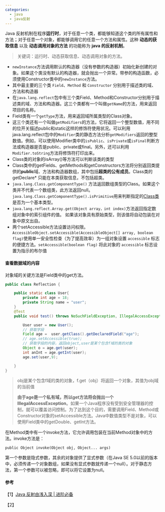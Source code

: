 ```yaml
---
categories:
  - java
  - java反射
---
```

Java 反射机制在程序**运行时**，对于任意一个类，都能够知道这个类的所有属性和方法；对于任意一个对象，都能够调用它的任意一个方法和属性。这种 **动态的获取信息** 以及 **动态调用对象的方法** 的功能称为 **java 的反射机制**。

> 关键词：运行时、动态获取信息、动态调用对象的方法。



* `newInstance`方法调用默认的构造器（没有参数的构造器）初始化新创建的对象。如果这个类没有默认的构造器，就会抛出一个异常。带参的构造函数，必须使用Constructor类中的`newInstance`方法。
* 其中最主要的三个类 `Field`、`Method` 和 `Constructor` 分别用于描述类的域、方法和构造器
* 在`java.lang.reflect`包中有三个类Field、Method和Constructor分别用于描述类的域、方法和构造器。这三个类都有一个叫做`getName`的方法，用来返回项目的名称。
* Field类有一个`getType`方法，用来返回域所属类型的Class对象。
* 这三个类还有一个叫做`getModifiers`的方法，它将返回一个整型数值，用不同的位开关描述public和static这样的修饰符使用状况。可以利用java.lang.reflect包中的`Modifier`类的静态方法分析`getModifiers`返回的整型数值。例如，可以使用Modifier类中的`isPublic`、`isPrivate`或`isFinal`判断方法或构造器是否是public、private或final。另外，还可以利用`Modifier.toString`方法将修饰符打印出来。
* Class类的对象的isArray()等方法可以判断该类的类型
* Class类中的getFields、getMethods和getConstructors方法将分别返回类提供的**public**域、方法和构造器数组，其中包括**超类的公有成员**。Class类的getDeclare* 只能在本类获取信息，不包括超类。
* `java.lang.Class.getComponentType()` 方法返回数组类型的Class。如果这个类并不代表一个数组类，此方法返回null。`java.lang.Class.getComponentType().isPrimitive`用来判断指定的[Class类](https://www.baidu.com/s?wd=Class类&tn=SE_PcZhidaonwhc_ngpagmjz&rsv_dl=gh_pc_zhidao)是否为一个基本类型。
* `java.lang.reflect.Array.get(Object array，int index)`方法返回指定数组对象中的索引组件的值。 如果该对象具有原始类型，则该值将自动包装在对象中原文出自。
* 两个setAccessible方法设置访问权限。`AccessibleObject.setAccessible(AccessibleObject[] array, boolean flag)`使用单一安全性检查（为了提高效率）为一组对象设置 `accessible` 标志的便捷方法。`setAccessible(boolean flag)`   将此对象的 `accessible` 标志设置为指示的布尔值

#### 查看数据域的内容

对象域的关键方法是Field类中的get方法。

```java
public class Reflection {

    public static class User{
        private int age = 18;
        private String name = "user";
    }
    @Test
    public void test() throws NoSuchFieldException, IllegalAccessException {

        User user = new User();
        // 获取字段
        Field age =  user.getClass().getDeclaredField("age");
        // age.setAccessible(true);
        // 获取字段的内容，返回object,user是某个包含f域的类的对象
        Object o = age.get(user);
        int anInt = age.getInt(user);
        age.set(user,9);

    }
}
```

> obj是某个包含f域的类的对象，f.get（obj）将返回一个对象，其值为obj域的当前值
>
> **由于age是一个私有域，所以get方法将会抛出一个IllegalAccessException**。如果一个Java程序没有受到安全管理器的控制，就可以覆盖访问控制。为了达到这个目的，需要调用Field、Method或Constructor对象的setAccessible方法。Java中数值类型不是对象，可以使用Field类中的getDouble、getInt方法。

在Method类中有一个invoke方法，它允许调用包装在当前Method对象中的方法。invoke方法是：

`public Object invoke(Object obj, Object... args)`

第一个参数是隐式参数，其余的对象提供了显式参数（在Java SE 5.0以前的版本中，必须传递一个对象数组，如果没有显式参数就传递一个null）。对于静态方法，第一个参数可以被忽略，即可以将它设置为null。

#### 参考

【1】[Java 反射由浅入深 | 进阶必备](https://juejin.im/post/598ea9116fb9a03c335a99a4)

【2】